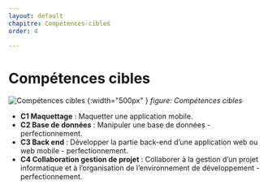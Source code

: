 ```yaml
---
layout: default
chapitre: Compétences-cibles
order: 4

---
```


<!-- new slide -->

# Compétences cibles

![Compétences cibles](./images/skills.png)  {:width="500px" }
*figure: Compétences cibles*

<!-- note -->

- **C1 Maquettage** : Maquetter une application mobile.
- **C2 Base de données** : Manipuler une base de données - perfectionnement.
- **C3 Back end** : Développer la partie back-end d’une application web ou web mobile - perfectionnement.
- **C4 Collaboration gestion de projet** : Collaborer à la gestion d’un projet informatique et à l’organisation de l’environnement de développement - perfectionnement.